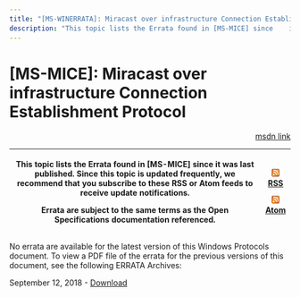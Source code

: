 ```yaml
---
title: "[MS-WINERRATA]: Miracast over infrastructure Connection Establishment Protocol"
description: "This topic lists the Errata found in [MS-MICE] since    it was last published. Since this topic is updated frequently, we recommend    that you"
---
```


# [MS-MICE]: Miracast over infrastructure Connection Establishment Protocol

<p align="right"><a href="https://msdn.microsoft.com/en-us/library/128b1972-7248-4c32-a497-c224ee0715d4">msdn link</a></p>
<p> </p>

<table>
 <thead>
  <tr>
   <th>
   <p>This topic lists the Errata found in [MS-MICE] since
   it was last published. Since this topic is updated frequently, we recommend
   that you subscribe to these RSS or Atom feeds to receive update
   notifications.</p>
   <p>Errata are subject to the same terms as the
   Open Specifications documentation referenced.</p>
   </th>
   <th>
   <p><u><img id="Picture 343" src="ms-winerrata_files/image002.png"></u><a href="http://blogs.msdn.com/b/protocol_content_errata/rss.aspx">RSS</a> </p>
   <p><u><img id="Picture 341" src="ms-winerrata_files/image002.png"></u><a href="http://blogs.msdn.com/b/protocol_content_errata/atom.aspx">Atom</a> </p>
   <p> </p>
   </th>
  </tr>
 </thead>
</table>

<p>No errata are available for the latest version of this
Windows Protocols document. To view a PDF file of the errata for the previous
versions of this document, see the following ERRATA Archives:</p>

<p>September 12, 2018 - <a href="https://winprotocoldoc.blob.core.windows.net/productionwindowsarchives/MS-WINERRATA/%5bMS-WINERRATA%5d-180912.pdf">Download</a></p>


                